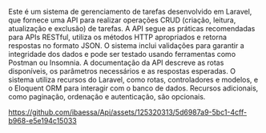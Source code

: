
Este é um sistema de gerenciamento de tarefas desenvolvido em Laravel, que fornece uma API para realizar operações CRUD (criação, leitura, atualização e exclusão) de tarefas. A API segue as práticas recomendadas para APIs RESTful, utiliza os métodos HTTP apropriados e retorna respostas no formato JSON. O sistema inclui validações para garantir a integridade dos dados e pode ser testado usando ferramentas como Postman ou Insomnia. A documentação da API descreve as rotas disponíveis, os parâmetros necessários e as respostas esperadas. O sistema utiliza recursos do Laravel, como rotas, controladores e modelos, e o Eloquent ORM para interagir com o banco de dados. Recursos adicionais, como paginação, ordenação e autenticação, são opcionais.


https://github.com/ibaessa/Api/assets/125320313/5d6987a9-5bc1-4cff-b968-e5e194c15033

